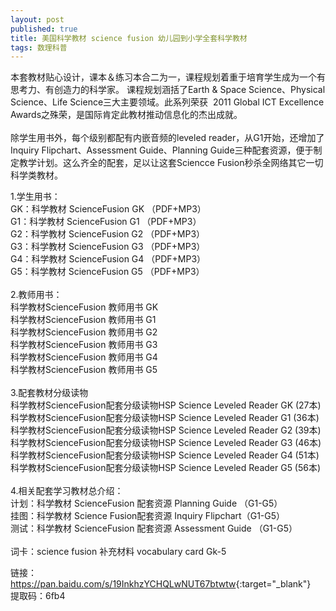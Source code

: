 ```yaml
---
layout: post
published: true
title: 美国科学教材 science fusion 幼儿园到小学全套科学教材
tags: 数理科普
---
```

<p>
	本套教材贴心设计，课本＆练习本合二为一，课程规划着重于培育学生成为一个有思考力、有创造力的科学家。 课程规划涵括了Earth &amp; Space Science、Physical Science、Life Science三大主要领域。此系列荣获&nbsp;&nbsp;2011 Global ICT Excellence Awards之殊荣，是国际肯定此教材推动信息化的杰出成就。<br />
<br />
除学生用书外，每个级别都配有内嵌音频的leveled reader，从G1开始，还增加了Inquiry Flipchart、Assessment Guide、Planning Guide三种配套资源，便于制定教学计划。这么齐全的配套，足以让这套Sciencce Fusion秒杀全网络其它一切科学类教材。
</p>
<p>
	1.学生用书：<br />
GK：科学教材 ScienceFusion GK （PDF+MP3）<br />
G1：科学教材 ScienceFusion G1 （PDF+MP3）<br />
G2：科学教材 ScienceFusion G2 （PDF+MP3）<br />
G3：科学教材 ScienceFusion G3 （PDF+MP3）<br />
G4：科学教材 ScienceFusion G4 （PDF+MP3）<br />
G5：科学教材 ScienceFusion G5 （PDF+MP3）<br />
<br />
2.教师用书：<br />
科学教材ScienceFusion 教师用书 GK<br />
科学教材ScienceFusion 教师用书 G1<br />
科学教材ScienceFusion 教师用书 G2<br />
科学教材ScienceFusion 教师用书 G3<br />
科学教材ScienceFusion 教师用书 G4<br />
科学教材ScienceFusion 教师用书 G5<br />
<br />
3.配套教材分级读物<br />
科学教材ScienceFusion配套分级读物HSP Science Leveled Reader GK (27本)<br />
科学教材ScienceFusion配套分级读物HSP Science Leveled Reader G1 (36本)<br />
科学教材ScienceFusion配套分级读物HSP Science Leveled Reader G2 (39本)<br />
科学教材ScienceFusion配套分级读物HSP Science Leveled Reader G3 (46本)<br />
科学教材ScienceFusion配套分级读物HSP Science Leveled Reader G4 (51本)<br />
科学教材ScienceFusion配套分级读物HSP Science Leveled Reader G5 (56本)<br />
<br />
4.相关配套学习教材总介绍：<br />
计划：科学教材 ScienceFusion 配套资源 Planning Guide （G1-G5）<br />
挂图：科学教材 Science Fusion配套资源 Inquiry Flipchart（G1-G5）<br />
测试：科学教材 ScienceFusion 配套资源 Assessment Guide （G1-G5）<br />
<br />
词卡：science fusion 补充材料 vocabulary card Gk-5
</p>

链接：<https://pan.baidu.com/s/19InkhzYCHQLwNUT67btwtw>{:target="_blank"}  <br>
提取码：6fb4 
